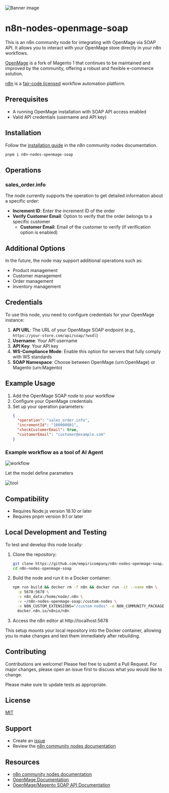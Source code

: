 ![Banner image](https://user-images.githubusercontent.com/10284570/173569848-c624317f-42b1-45a6-ab09-f0ea3c247648.png)

# n8n-nodes-openmage-soap

This is an n8n community node for integrating with OpenMage via SOAP API. It allows you to interact with your OpenMage store directly in your n8n workflows.

[OpenMage](https://www.openmage.org/) is a fork of Magento 1 that continues to be maintained and improved by the community, offering a robust and flexible e-commerce solution.

[n8n](https://n8n.io/) is a [fair-code licensed](https://docs.n8n.io/reference/license/) workflow automation platform.

## Prerequisites

- A running OpenMage installation with SOAP API access enabled
- Valid API credentials (username and API key)

## Installation

Follow the [installation guide](https://docs.n8n.io/integrations/community-nodes/installation/) in the n8n community nodes documentation.

```bash
pnpm i n8n-nodes-openmage-soap
```

## Operations

### sales_order.info

The node currently supports the operation to get detailed information about a specific order:

- **Increment ID**: Enter the increment ID of the order
- **Verify Customer Email**: Option to verify that the order belongs to a specific customer
  - **Customer Email**: Email of the customer to verify (if verification option is enabled)

## Additional Options

In the future, the node may support additional operations such as:
- Product management
- Customer management
- Order management
- Inventory management

## Credentials

To use this node, you need to configure credentials for your OpenMage instance:

1. **API URL**: The URL of your OpenMage SOAP endpoint (e.g., `https://your-store.com/api/soap/?wsdl`)
2. **Username**: Your API username
3. **API Key**: Your API key
4. **WS-Compliance Mode**: Enable this option for servers that fully comply with WS standards
5. **SOAP Namespace**: Choose between OpenMage (urn:OpenMage) or Magento (urn:Magento)

## Example Usage

1. Add the OpenMage SOAP node to your workflow
2. Configure your OpenMage credentials
3. Set up your operation parameters:
   ```json
   {
     "operation": "sales_order.info",
     "incrementId": "100000001",
     "checkCustomerEmail": true,
     "customerEmail": "customer@example.com"
   }
   ```

### Example workflow as a tool of AI Agent
![workflow](https://github.com/user-attachments/assets/71bb9bfc-cff8-4a45-95d4-ae13b3416714)

Let the model define parameters

![tool](https://github.com/user-attachments/assets/c3afacba-157b-4c7b-a10b-bf9e25d6602a)



## Compatibility

- Requires Node.js version 18.10 or later
- Requires pnpm version 9.1 or later

## Local Development and Testing

To test and develop this node locally:

1. Clone the repository:
   ```bash
   git clone https://github.com/empiricompany/n8n-nodes-openmage-soap.git
   cd n8n-nodes-openmage-soap
   ```

2. Build the node and run it in a Docker container:
   ```bash
   npm run build && docker rm -f n8n && docker run -it --name n8n \
     -p 5678:5678 \
     -v n8n_data:/home/node/.n8n \
     -v ~/n8n-nodes-openmage-soap:/custom-nodes \
     -e N8N_CUSTOM_EXTENSIONS="/custom-nodes" -e N8N_COMMUNITY_PACKAGES_ALLOW_TOOL_USAGE=true \
     docker.n8n.io/n8nio/n8n
   ```

3. Access the n8n editor at http://localhost:5678

This setup mounts your local repository into the Docker container, allowing you to make changes and test them immediately after rebuilding.

## Contributing

Contributions are welcome! Please feel free to submit a Pull Request. For major changes, please open an issue first to discuss what you would like to change.

Please make sure to update tests as appropriate.

## License

[MIT](LICENSE)

## Support

- Create an [issue](https://github.com/empiricompany/n8n-nodes-openmage-soap/issues)
- Review the [n8n community nodes documentation](https://docs.n8n.io/integrations/community-nodes/)

## Resources

- [n8n community nodes documentation](https://docs.n8n.io/integrations/community-nodes/)
- [OpenMage Documentation](https://devdocs-openmage.org/guides/m1x/)
- [OpenMage/Magento SOAP API Documentation](https://devdocs-openmage.org/guides/m1x/api/soap/introduction.html#Introduction-SOAP)

